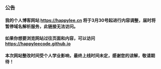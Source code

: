###  公告
####  我的个人博客网站 https://happylee.cn  将于3月30号起进行内容调整，届时将暂停域名解析服务，此链接无法访问。
####  如果你想要浏览网站过往页面和内容，可以访问 https://happyleecode.github.io
####  本次网站整改时间受个人学业影响，最终上线时间未定，感谢您的谅解，敬请期待！

<!--
**HappyLeeCode/HappyLeeCode** is a ✨ _special_ ✨ repository because its `README.md` (this file) appears on your GitHub profile.

Here are some ideas to get you started:

- 🔭 I’m currently working on ...
- 🌱 I’m currently learning ...
- 👯 I’m looking to collaborate on ...
- 🤔 I’m looking for help with ...
- 💬 Ask me about ...
- 📫 How to reach me: ...
- 😄 Pronouns: ...
- ⚡ Fun fact: ...
-->
